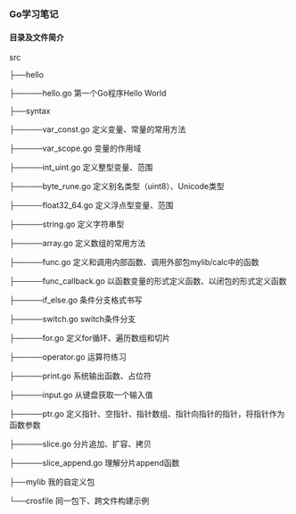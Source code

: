 ### Go学习笔记

#### 目录及文件简介

src

├──hello

├─────hello.go 第一个Go程序Hello World

├──syntax

├─────var_const.go 定义变量、常量的常用方法

├─────var_scope.go 变量的作用域

├─────int_uint.go 定义整型变量、范围

├─────byte_rune.go 定义别名类型（uint8）、Unicode类型

├─────float32_64.go 定义浮点型变量、范围

├─────string.go 定义字符串型

├─────array.go 定义数组的常用方法

├─────func.go 定义和调用内部函数、调用外部包mylib/calc中的函数

├─────func_callback.go 以函数变量的形式定义函数、以闭包的形式定义函数

├─────if_else.go 条件分支格式书写

├─────switch.go switch条件分支

├─────for.go 定义for循环、遍历数组和切片

├─────operator.go 运算符练习

├─────print.go 系统输出函数、占位符

├─────input.go 从键盘获取一个输入值

├─────ptr.go 定义指针、空指针、指针数组、指针向指针的指针，将指针作为函数参数

├─────slice.go 分片追加、扩容、拷贝

├─────slice_append.go 理解分片append函数

├──mylib 我的自定义包

└──crosfile 同一包下、跨文件构建示例
